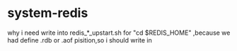 # system-redis
why i need write into redis_*_upstart.sh for "cd $REDIS_HOME"
,because we had define .rdb or .aof pisition,so i should write in 
